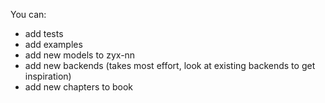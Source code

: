 
You can:
- add tests
- add examples
- add new models to zyx-nn
- add new backends (takes most effort, look at existing backends to get inspiration)
- add new chapters to book
